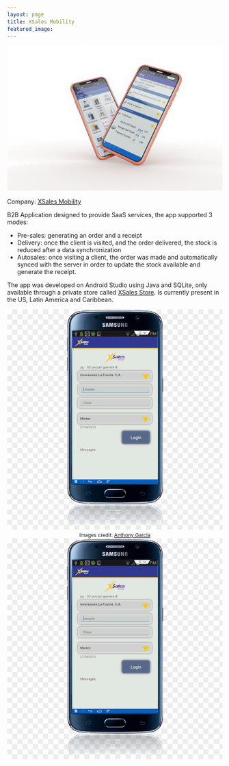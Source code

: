 ```yaml
---
layout: page
title: XSales Mobility
featured_image:
---
```



<p align="center">

  <img src="/assets/images/pages/xsales/xsales-android-main.png">

</p>


Company: [XSales Mobility](https://xsalesmobility.com/)

B2B Application designed to provide SaaS services, the app supported 3 modes:
- Pre-sales: generating an order and a receipt
- Delivery: once the client is visited, and the order delivered, the stock is reduced after a data synchronization
- Autosales: once visiting a client, the order was made and automatically synced with the server in order to update the stock available and generate the receipt.

The app was developed on Android Studio using Java and SQLite, only available through a private store called [XSales Store](https://xsalesstore.com/). Is currently present in the US, Latin America and Caribbean.


<p align="center">

  <img src="/assets/images/pages/xsales/samsung-galaxy-s6-vs-s8-ros-test.png">
  <small>Images credit: <a href="https://meltedcolor.com">Anthony García</a></small>



  <img src="/assets/images/pages/xsales/samsung-galaxy-s6-vs-s8-ros-test.png">

</p>





